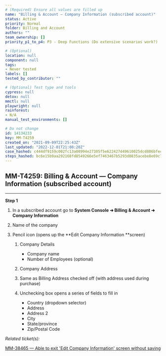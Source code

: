 ```yaml
---
# (Required) Ensure all values are filled up
name: "Billing & Account — Company Information (subscribed account)"
status: Active
priority: Normal
folder: Billing and Account
authors: ""
team_ownership: []
priority_p1_to_p4: P3 - Deep Functions (Do extensive scenarios work?)

# (Optional)
location: null
component: null
tags: 
- Never tested
labels: []
tested_by_contributor: ""

# (Optional) Test type and tools
cypress: null
detox: null
mmctl: null
playwright: null
rainforest: 
- N/A
manual_test_environments: []

# Do not change
id: 14134233
key: MM-T4259
created_on: "2021-09-09T22:25:43Z"
last_updated: "2022-12-01T21:08:20Z"
case_hashed: c444df9159c002fc13a00994e27305f5e622427d49610025dcd806bfecf87a8918d7310fc47f26531420f0b9bc79fcd0
steps_hashed: bc6e15b9aa292168fd8549266e5ef7463467b5293d0835acebe8e69c79633217085a7c239e0209161a13b89accf6955f
---
```


<!-- (Auto-generated) Based on frontmatter's "key" and "name" -->

## MM-T4259: Billing & Account — Company Information (subscribed account)

---

**Step 1**

1. In a subscribed account go to **System Console ➜ Billing & Account ➜ Company Information**

2. Name of the company

3. Pencil icon (opens up the \*\*Edit Company Information \*\*screen)

   1. Company Details

      - Company name
      - Number of Employees (optional)

   2. Company Address

   3. Same as Billing Address checked off (with address used during purchase)

   4. Unchecking box opens a series of fields to fill in

      - Country (dropdown selector)
      - Address
      - Address 2
      - City
      - State/province
      - Zip/Postal Code

_Related ticket(s):_

[MM-38465 — Able to exit 'Edit Company Information' screen without saving](https://mattermost.atlassian.net/browse/MM-38465)
